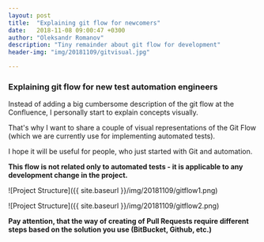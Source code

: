```yaml
---
layout: post
title:  "Explaining git flow for newcomers"
date:   2018-11-08 09:00:47 +0300
author: "Oleksandr Romanov"
description: "Tiny remainder about git flow for development"
header-img: "img/20181109/gitvisual.jpg"

---
```


### Explaining git flow for new test automation engineers 

Instead of adding a big cumbersome description of the git flow at the Confluence, I personally start to explain concepts visually.  

That's why I want to share a couple of visual representations of the Git Flow (which we are currently use for implementing automated tests).  

I hope it will be useful for people, who just started with Git and automation.  

**This flow is not related only to automated tests - it is applicable to any development change in the project.**  

![Project Structure]({{ site.baseurl }}/img/20181109/gitflow1.png)

![Project Structure]({{ site.baseurl }}/img/20181109/gitflow2.png)

**Pay attention, that the way of creating of Pull Requests require different steps based on the solution you use (BitBucket, Github, etc.)**  